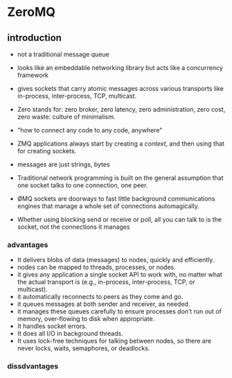 # ZeroMQ


## introduction
* not a traditional message queue
* looks like an embeddable networking library but acts like a concurrency framework
* gives sockets that carry atomic messages across various transports like in-process, inter-process, TCP, multicast.
* Zero stands for: zero broker, zero latency, zero administration, zero cost, zero waste: culture of minimalism.
* "how to connect any code to any code, anywhere"

* ZMQ applications always start by creating a *context*, and then using that for creating sockets.
* messages are just strings, bytes
* Traditional network programming is built on the general assumption that one socket talks to one connection, one peer. 
* ØMQ sockets are doorways to fast little background communications engines that manage a whole set of connections automagically. 
* Whether using blocking send or receive or poll, all you can talk to is the socket, not the connections it manages

### advantages
* It delivers blobs of data (messages) to nodes, quickly and efficiently. 
* nodes can be mapped to threads, processes, or nodes. 
* it gives any application a single socket API to work with, no matter what the actual transport
is (e.g., in-process, inter-process, TCP, or multicast). 
* it automatically reconnects to peers as they come and go. 
* it queues messages at both sender and receiver, as needed. 
* it manages these queues carefully to ensure processes don’t run out of memory, over‐flowing to disk when appropriate.
* It handles socket errors. 
* It does all I/O in background threads. 
* It uses lock-free techniques for talking between nodes, so there are never locks, waits, semaphores, or deadlocks.

### dissdvantages